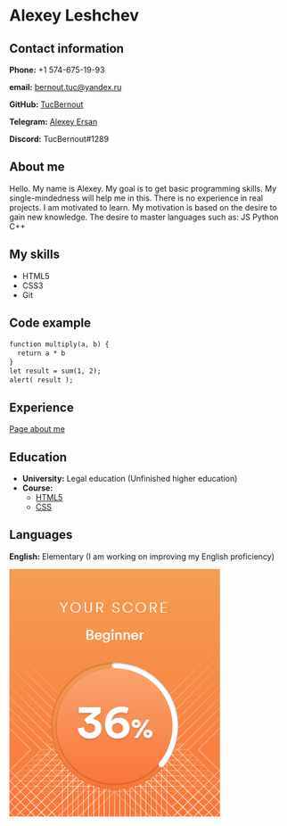 # Alexey Leshchev
## Contact information
**Phone:** +1 574-675-19-93

**email:** bernout.tuc@yandex.ru

**GitHub:** [TucBernout](https://github.com/TucBernout)

**Telegram:** [Alexey Ersan](https://t.me/BernoutTuc)

**Discord:** TucBernout#1289

## About me

Hello. My name is Alexey. My goal is to get basic programming skills. My single-mindedness will help me in this. There is no experience in real projects. I am motivated to learn. My motivation is based on the desire to gain new knowledge. The desire to master languages such as: JS Python C++
## My skills
* HTML5
* CSS3
* Git
## Code example
```
function multiply(a, b) {
  return a * b
} ​
let result = sum(1, 2);
alert( result );
```
## Experience
[Page about me](https://tucbernout.github.io/rsschool-cv/cv)
## Education
* **University:** Legal education (Unfinished higher education)
* **Course:**
    * [HTML5](https://ru.code-basics.com/languages/html)
    * [CSS](https://ru.code-basics.com/languages/css)
## Languages
**English:** Elementary (I am working on improving my English proficiency)

![mountains](img/Screenshot_1.png)